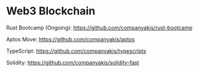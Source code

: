 # Web3 Blockchain

Rust Bootcamp (Ongoing):
https://github.com/companyakis/rust-bootcamp

Aptos Move:
https://github.com/companyakis/aptos

TypeScript:
https://github.com/companyakis/typescripts

Solidity:
https://github.com/companyakis/solidity-fast

